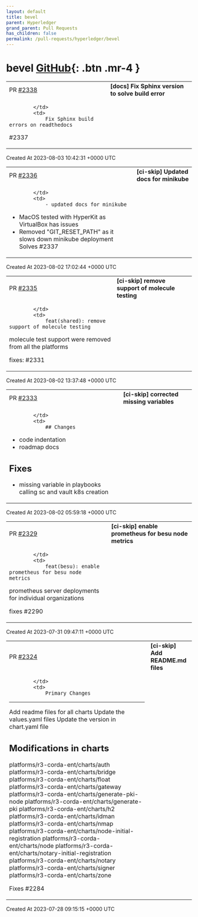```yaml
---
layout: default
title: bevel
parent: Hyperledger
grand_parent: Pull Requests
has_children: false
permalink: /pull-requests/hyperledger/bevel
---
```


# bevel <span class="fs-3 right-align">[GitHub](https://github.com/hyperledger/bevel){: .btn .mr-4 }</span>


<div>
    <table>
        <tr>
            <td>
                PR <a href="https://github.com/hyperledger/bevel/pull/2338" class=".btn">#2338</a>
            </td>
            <td>
                <b>
                    [docs] Fix Sphinx version to solve build error
                </b>
            </td>
        </tr>
        <tr>
            <td>
                
            </td>
            <td>
                Fix Sphinx build errors on readthedocs

#2337
            </td>
        </tr>
    </table>
    <div class="right-align">
        Created At 2023-08-03 10:42:31 +0000 UTC
    </div>
</div>

<div>
    <table>
        <tr>
            <td>
                PR <a href="https://github.com/hyperledger/bevel/pull/2336" class=".btn">#2336</a>
            </td>
            <td>
                <b>
                    [ci-skip] Updated docs for minikube
                </b>
            </td>
        </tr>
        <tr>
            <td>
                
            </td>
            <td>
                - updated docs for minikube
- MacOS tested with HyperKit as VirtualBox has issues
- Removed "GIT_RESET_PATH" as it slows down minikube deployment
Solves #2337
            </td>
        </tr>
    </table>
    <div class="right-align">
        Created At 2023-08-02 17:02:44 +0000 UTC
    </div>
</div>

<div>
    <table>
        <tr>
            <td>
                PR <a href="https://github.com/hyperledger/bevel/pull/2335" class=".btn">#2335</a>
            </td>
            <td>
                <b>
                    [ci-skip] remove support of molecule testing
                </b>
            </td>
        </tr>
        <tr>
            <td>
                
            </td>
            <td>
                feat(shared): remove support of molecule testing

molecule test support were removed from all the platforms

fixes: #2331
            </td>
        </tr>
    </table>
    <div class="right-align">
        Created At 2023-08-02 13:37:48 +0000 UTC
    </div>
</div>

<div>
    <table>
        <tr>
            <td>
                PR <a href="https://github.com/hyperledger/bevel/pull/2333" class=".btn">#2333</a>
            </td>
            <td>
                <b>
                    [ci-skip] corrected missing variables
                </b>
            </td>
        </tr>
        <tr>
            <td>
                
            </td>
            <td>
                ## Changes
- code indentation
- roadmap docs
## Fixes
- missing variable in playbooks calling sc and vault k8s creation 
            </td>
        </tr>
    </table>
    <div class="right-align">
        Created At 2023-08-02 05:59:18 +0000 UTC
    </div>
</div>

<div>
    <table>
        <tr>
            <td>
                PR <a href="https://github.com/hyperledger/bevel/pull/2329" class=".btn">#2329</a>
            </td>
            <td>
                <b>
                    [ci-skip] enable prometheus for besu node metrics
                </b>
            </td>
        </tr>
        <tr>
            <td>
                
            </td>
            <td>
                feat(besu): enable prometheus for besu node metrics 

prometheus server deployments for individual organizations

fixes #2290
            </td>
        </tr>
    </table>
    <div class="right-align">
        Created At 2023-07-31 09:47:11 +0000 UTC
    </div>
</div>

<div>
    <table>
        <tr>
            <td>
                PR <a href="https://github.com/hyperledger/bevel/pull/2324" class=".btn">#2324</a>
            </td>
            <td>
                <b>
                    [ci-skip] Add README.md files
                </b>
            </td>
        </tr>
        <tr>
            <td>
                
            </td>
            <td>
                Primary Changes
--------------
Add readme files for all charts
Update the values.yaml files
Update the version in chart.yaml file

Modifications in charts
---------------------
platforms/r3-corda-ent/charts/auth
platforms/r3-corda-ent/charts/bridge
platforms/r3-corda-ent/charts/float
platforms/r3-corda-ent/charts/gateway
platforms/r3-corda-ent/charts/generate-pki-node
platforms/r3-corda-ent/charts/generate-pki
platforms/r3-corda-ent/charts/h2
platforms/r3-corda-ent/charts/idman
platforms/r3-corda-ent/charts/nmap
platforms/r3-corda-ent/charts/node-initial-registration 
platforms/r3-corda-ent/charts/node
platforms/r3-corda-ent/charts/notary-initial-registration 
platforms/r3-corda-ent/charts/notary
platforms/r3-corda-ent/charts/signer
platforms/r3-corda-ent/charts/zone

Fixes #2284
            </td>
        </tr>
    </table>
    <div class="right-align">
        Created At 2023-07-28 09:15:15 +0000 UTC
    </div>
</div>

